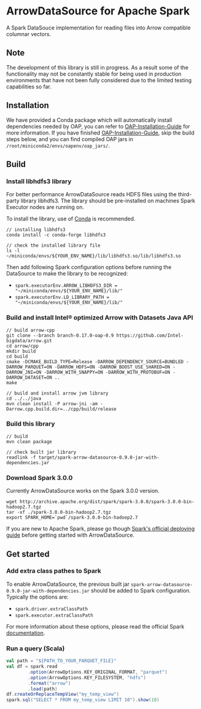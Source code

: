 # ArrowDataSource for Apache Spark
A Spark DataSouce implementation for reading files into Arrow compatible columnar vectors.

## Note
The development of this library is still in progress. As a result some of the functionality may not be constantly stable for being used in production environments that have not been fully considered due to the limited testing capabilities so far.


## Installation
We have provided a Conda package which will automatically install dependencies needed by OAP, you can refer to [OAP-Installation-Guide](../../docs/OAP-Installation-Guide.md) for more information. If you have finished [OAP-Installation-Guide](../../docs/OAP-Installation-Guide.md), skip the build steps below, and you can find compiled OAP jars in `/root/miniconda2/envs/oapenv/oap_jars/`.


## Build
### Install libhdfs3 library

For better performance ArrowDataSource reads HDFS files using the third-party library libhdfs3. The library should be pre-installed 
on machines Spark Executor nodes are running on.

To install the library, use of [Conda](https://docs.conda.io/en/latest/) is recommended.

```
// installing libhdfs3
conda install -c conda-forge libhdfs3

// check the installed library file
ls -l ~/miniconda/envs/${YOUR_ENV_NAME}/lib/libhdfs3.so/lib/libhdfs3.so
```

Then add following Spark configuration options before running the DataSource to make the library to be recognized:

* `spark.executorEnv.ARROW_LIBHDFS3_DIR = "~/miniconda/envs/${YOUR_ENV_NAME}/lib/"`
* `spark.executorEnv.LD_LIBRARY_PATH = "~/miniconda/envs/${YOUR_ENV_NAME}/lib/"`

### Build and install Intel® optimized Arrow with Datasets Java API

```
// build arrow-cpp
git clone --branch branch-0.17.0-oap-0.9 https://github.com/Intel-bigdata/arrow.git
cd arrow/cpp
mkdir build
cd build
cmake -DCMAKE_BUILD_TYPE=Release -DARROW_DEPENDENCY_SOURCE=BUNDLED -DARROW_PARQUET=ON -DARROW_HDFS=ON -DARROW_BOOST_USE_SHARED=ON -DARROW_JNI=ON -DARROW_WITH_SNAPPY=ON -DARROW_WITH_PROTOBUF=ON -DARROW_DATASET=ON ..
make

// build and install arrow jvm library
cd ../../java
mvn clean install -P arrow-jni -am -Darrow.cpp.build.dir=../cpp/build/release
```

### Build this library

```
// build
mvn clean package

// check built jar library
readlink -f target/spark-arrow-datasource-0.9.0-jar-with-dependencies.jar
```

### Download Spark 3.0.0

Currently ArrowDataSource works on the Spark 3.0.0 version.

```
wget http://archive.apache.org/dist/spark/spark-3.0.0/spark-3.0.0-bin-hadoop2.7.tgz
tar -xf ./spark-3.0.0-bin-hadoop2.7.tgz
export SPARK_HOME=`pwd`/spark-3.0.0-bin-hadoop2.7
```

If you are new to Apache Spark, please go though [Spark's official deploying guide](https://spark.apache.org/docs/latest/cluster-overview.html) before getting started with ArrowDataSource.

## Get started
### Add extra class pathes to Spark

To enable ArrowDataSource, the previous built jar `spark-arrow-datasource-0.9.0-jar-with-dependencies.jar` should be added to Spark configuration. Typically the options are:

* `spark.driver.extraClassPath`
* `spark.executor.extraClassPath`

For more information about these options, please read the official Spark [documentation](https://spark.apache.org/docs/latest/configuration.html#runtime-environment).

### Run a query (Scala)

```scala
val path = "${PATH_TO_YOUR_PARQUET_FILE}"
val df = spark.read
        .option(ArrowOptions.KEY_ORIGINAL_FORMAT, "parquet")
        .option(ArrowOptions.KEY_FILESYSTEM, "hdfs")
        .format("arrow")
        .load(path)
df.createOrReplaceTempView("my_temp_view")
spark.sql("SELECT * FROM my_temp_view LIMIT 10").show(10)
```
